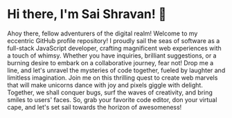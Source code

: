 # Hi there, I'm Sai Shravan! 👋
Ahoy there, fellow adventurers of the digital realm! Welcome to my eccentric GitHub profile repository! I proudly sail the seas of software as a full-stack JavaScript developer, crafting magnificent web experiences with a touch of whimsy. Whether you have inquiries, brilliant suggestions, or a burning desire to embark on a collaborative journey, fear not! Drop me a line, and let's unravel the mysteries of code together, fueled by laughter and limitless imagination. Join me on this thrilling quest to create web marvels that will make unicorns dance with joy and pixels giggle with delight. Together, we shall conquer bugs, surf the waves of creativity, and bring smiles to users' faces. So, grab your favorite code editor, don your virtual cape, and let's set sail towards the horizon of awesomeness!
